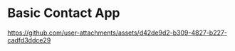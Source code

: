 # Basic Contact App

https://github.com/user-attachments/assets/d42de9d2-b309-4827-b227-cadfd3ddce29

